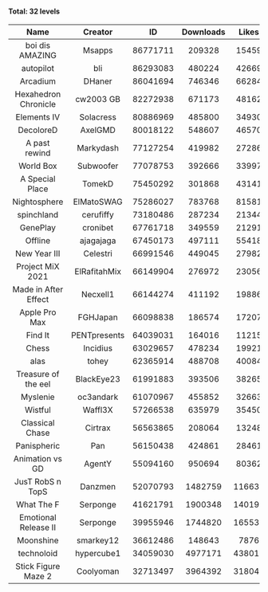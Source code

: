 #### Total: 32 levels

| Name | Creator | ID | Downloads | Likes |
|:---:|:---:|:---:|:---:|:---:|
| boi dis AMAZING | Msapps | 86771711 | 209328 | 15459
| autopilot | bli | 86293083 | 480224 | 42669
| Arcadium | DHaner | 86041694 | 746346 | 66284
| Hexahedron Chronicle | cw2003 GB | 82272938 | 671173 | 48162
| Elements IV | Solacress | 80886969 | 485800 | 34930
| DecoloreD | AxelGMD | 80018122 | 548607 | 46570
| A past rewind | Markydash | 77127254 | 419982 | 27286
| World Box | Subwoofer | 77078753 | 392666 | 33997
| A Special Place | TomekD | 75450292 | 301868 | 43141
| Nightosphere | ElMatoSWAG | 75286027 | 783768 | 81581
| spinchland | cerufiffy | 73180486 | 287234 | 21344
| GenePlay | cronibet | 67761718 | 349559 | 21291
| Offline | ajagajaga | 67450173 | 497111 | 55418
| New Year III | Celestri | 66991546 | 449045 | 27982
| Project MiX 2021 | ElRafitahMix | 66149904 | 276972 | 23056
| Made in After Effect | Necxell1 | 66144274 | 411192 | 19886
| Apple Pro Max | FGHJapan | 66098838 | 186574 | 17207
| Find It | PENTpresents | 64039031 | 164016 | 11215
| Chess | Incidius | 63029657 | 478234 | 19921
| alas | tohey | 62365914 | 488708 | 40084
| Treasure of the eel | BlackEye23 | 61991883 | 393506 | 38265
| Myslenie | oc3andark | 61070967 | 455852 | 32663
| Wistful | Waffl3X | 57266538 | 635979 | 35450
| Classical Chase | Cirtrax | 56563865 | 208064 | 13248
| Panispheric | Pan | 56150438 | 424861 | 28461
| Animation vs GD | AgentY | 55094160 | 950694 | 80362
| JusT RobS n TopS | Danzmen | 52070793 | 1482759 | 116631
| What The F | Serponge | 41621791 | 1900348 | 140196
| Emotional Release II | Serponge | 39955946 | 1744820 | 165537
| Moonshine | smarkey12 | 36612486 | 148643 | 7876
| technoloid | hypercube1 | 34059030 | 4977171 | 438013
| Stick Figure Maze 2 | Coolyoman | 32713497 | 3964392 | 318049
